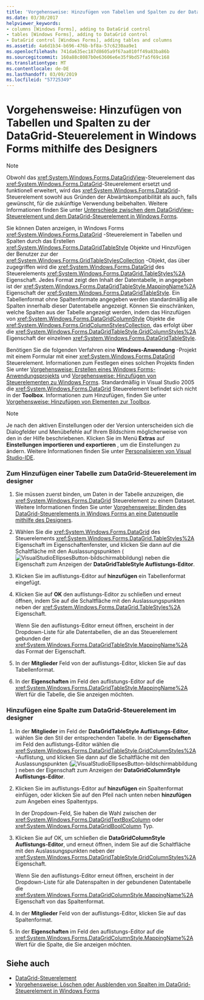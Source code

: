 ```yaml
---
title: 'Vorgehensweise: Hinzufügen von Tabellen und Spalten zu der DataGrid-Steuerelement in Windows Forms mithilfe des Designers'
ms.date: 03/30/2017
helpviewer_keywords:
- columns [Windows Forms], adding to DataGrid control
- tables [Windows Forms], adding to DataGrid control
- DataGrid control [Windows Forms], adding tables and columns
ms.assetid: 4a6d1b34-b696-476b-bf8a-57c6230aa9e1
ms.openlocfilehash: 741da635ec187d8605a9f67aa010ff49a83ba86b
ms.sourcegitcommit: 160a88c8087b0e63606e6e35f9bd57fa5f69c168
ms.translationtype: MT
ms.contentlocale: de-DE
ms.lasthandoff: 03/09/2019
ms.locfileid: "57725349"
---
```

# <a name="how-to-add-tables-and-columns-to-the-windows-forms-datagrid-control-using-the-designer"></a>Vorgehensweise: Hinzufügen von Tabellen und Spalten zu der DataGrid-Steuerelement in Windows Forms mithilfe des Designers

> [!NOTE]
>  Obwohl das <xref:System.Windows.Forms.DataGridView>-Steuerelement das <xref:System.Windows.Forms.DataGrid>-Steuerelement ersetzt und funktionell erweitert, wird das <xref:System.Windows.Forms.DataGrid>-Steuerelement sowohl aus Gründen der Abwärtskompatibilität als auch, falls gewünscht, für die zukünftige Verwendung beibehalten. Weitere Informationen finden Sie unter [Unterschiede zwischen dem DataGridView-Steuerelement und dem DataGrid-Steuerelement in Windows Forms](differences-between-the-windows-forms-datagridview-and-datagrid-controls.md).  
  
 Sie können Daten anzeigen, in Windows Forms <xref:System.Windows.Forms.DataGrid> -Steuerelement in Tabellen und Spalten durch das Erstellen <xref:System.Windows.Forms.DataGridTableStyle> Objekte und Hinzufügen der Benutzer zur der <xref:System.Windows.Forms.GridTableStylesCollection> -Objekt, das über zugegriffen wird die <xref:System.Windows.Forms.DataGrid> des Steuerelements <xref:System.Windows.Forms.DataGrid.TableStyles%2A> Eigenschaft. Jedes Format zeigt den Inhalt der Datentabelle, in angegeben ist der <xref:System.Windows.Forms.DataGridTableStyle.MappingName%2A> Eigenschaft der <xref:System.Windows.Forms.DataGridTableStyle>. Ein Tabellenformat ohne Spaltenformate angegeben werden standardmäßig alle Spalten innerhalb dieser Datentabelle angezeigt. Können Sie einschränken, welche Spalten aus der Tabelle angezeigt werden, indem das Hinzufügen von <xref:System.Windows.Forms.DataGridColumnStyle> Objekte die <xref:System.Windows.Forms.GridColumnStylesCollection>, das erfolgt über die <xref:System.Windows.Forms.DataGridTableStyle.GridColumnStyles%2A> Eigenschaft der einzelnen <xref:System.Windows.Forms.DataGridTableStyle>.  
  
 Benötigen Sie die folgenden Verfahren eine **Windows-Anwendung** -Projekt mit einem Formular mit einer <xref:System.Windows.Forms.DataGrid> Steuerelement. Informationen zum Festlegen eines solchen Projekts finden Sie unter [Vorgehensweise: Erstellen eines Windows Forms-Anwendungsprojekts](/visualstudio/ide/step-1-create-a-windows-forms-application-project) und [Vorgehensweise: Hinzufügen von Steuerelementen zu Windows Forms](how-to-add-controls-to-windows-forms.md). Standardmäßig in Visual Studio 2005 die <xref:System.Windows.Forms.DataGrid> Steuerelement befindet sich nicht in der **Toolbox**. Informationen zum Hinzufügen, finden Sie unter [Vorgehensweise: Hinzufügen von Elementen zur Toolbox](https://docs.microsoft.com/previous-versions/visualstudio/visual-studio-2010/ms165355(v=vs.100)).  
  
> [!NOTE]
>  Je nach den aktiven Einstellungen oder der Version unterscheiden sich die Dialogfelder und Menübefehle auf Ihrem Bildschirm möglicherweise von den in der Hilfe beschriebenen. Klicken Sie im Menü **Extras** auf **Einstellungen importieren und exportieren** , um die Einstellungen zu ändern. Weitere Informationen finden Sie unter [Personalisieren von Visual Studio-IDE](/visualstudio/ide/personalizing-the-visual-studio-ide).  
  
### <a name="to-add-a-table-to-the-datagrid-control-in-the-designer"></a>Zum Hinzufügen einer Tabelle zum DataGrid-Steuerelement im designer  
  
1.  Sie müssen zuerst binden, um Daten in der Tabelle anzuzeigen, die <xref:System.Windows.Forms.DataGrid> Steuerelement zu einem Dataset. Weitere Informationen finden Sie unter [Vorgehensweise: Binden des DataGrid-Steuerelements in Windows Forms an eine Datenquelle mithilfe des Designers](bind-wf-datagrid-control-to-a-data-source-using-the-designer.md).  
  
2.  Wählen Sie die <xref:System.Windows.Forms.DataGrid> des Steuerelements <xref:System.Windows.Forms.DataGrid.TableStyles%2A> Eigenschaft im Eigenschaftenfenster, und klicken Sie dann auf die Schaltfläche mit den Auslassungspunkten (![VisualStudioEllipsesButton-bildschirmabbildung](../media/vbellipsesbutton.png "VbEllipsesButton")) neben die Eigenschaft zum Anzeigen der **DataGridTableStyle Auflistungs-Editor**.  
  
3.  Klicken Sie im auflistungs-Editor auf **hinzufügen** ein Tabellenformat eingefügt.  
  
4.  Klicken Sie auf **OK** den auflistungs-Editor zu schließen und erneut öffnen, indem Sie auf die Schaltfläche mit den Auslassungspunkten neben der <xref:System.Windows.Forms.DataGrid.TableStyles%2A> Eigenschaft.  
  
     Wenn Sie den auflistungs-Editor erneut öffnen, erscheint in der Dropdown-Liste für alle Datentabellen, die an das Steuerelement gebunden der <xref:System.Windows.Forms.DataGridTableStyle.MappingName%2A> das Format der Eigenschaft.  
  
5.  In der **Mitglieder** Feld von der auflistungs-Editor, klicken Sie auf das Tabellenformat.  
  
6.  In der **Eigenschaften** im Feld den auflistungs-Editor auf die <xref:System.Windows.Forms.DataGridTableStyle.MappingName%2A> Wert für die Tabelle, die Sie anzeigen möchten.  
  
### <a name="to-add-a-column-to-the-datagrid-control-in-the-designer"></a>Hinzufügen eine Spalte zum DataGrid-Steuerelement im designer  
  
1.  In der **Mitglieder** im Feld der **DataGridTableStyle Auflistungs-Editor**, wählen Sie den Stil der entsprechenden Tabelle. In der **Eigenschaften** im Feld den auflistungs-Editor wählen die <xref:System.Windows.Forms.DataGridTableStyle.GridColumnStyles%2A> -Auflistung, und klicken Sie dann auf die Schaltfläche mit den Auslassungspunkten (![VisualStudioEllipsesButton-bildschirmabbildung](../media/vbellipsesbutton.png " VbEllipsesButton")) neben der Eigenschaft zum Anzeigen der **DataGridColumnStyle Auflistungs-Editor**.  
  
2.  Klicken Sie im auflistungs-Editor auf **hinzufügen** ein Spaltenformat einfügen, oder klicken Sie auf den Pfeil nach unten neben **hinzufügen** zum Angeben eines Spaltentyps.  
  
     In der Dropdown-Feld, Sie haben die Wahl zwischen der <xref:System.Windows.Forms.DataGridTextBoxColumn> oder <xref:System.Windows.Forms.DataGridBoolColumn> Typ.  
  
3.  Klicken Sie auf OK, um schließen die **DataGridColumnStyle Auflistungs-Editor**, und erneut öffnen, indem Sie auf die Schaltfläche mit den Auslassungspunkten neben der <xref:System.Windows.Forms.DataGridTableStyle.GridColumnStyles%2A> Eigenschaft.  
  
     Wenn Sie den auflistungs-Editor erneut öffnen, erscheint in der Dropdown-Liste für alle Datenspalten in der gebundenen Datentabelle die <xref:System.Windows.Forms.DataGridColumnStyle.MappingName%2A> Eigenschaft von das Spaltenformat.  
  
4.  In der **Mitglieder** Feld von der auflistungs-Editor, klicken Sie auf das Spaltenformat.  
  
5.  In der **Eigenschaften** im Feld den auflistungs-Editor auf die <xref:System.Windows.Forms.DataGridColumnStyle.MappingName%2A> Wert für die Spalte, die Sie anzeigen möchten.  
  
## <a name="see-also"></a>Siehe auch
- [DataGrid-Steuerelement](datagrid-control-windows-forms.md)
- [Vorgehensweise: Löschen oder Ausblenden von Spalten im DataGrid-Steuerelement in Windows Forms](how-to-delete-or-hide-columns-in-the-windows-forms-datagrid-control.md)
